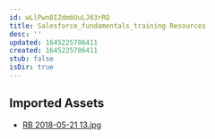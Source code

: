 ```yaml
---
id: wLlPwn8IZdmbUuLJ63rRQ
title: Salesforce_fundamentals_training Resources
desc: ''
updated: 1645225706411
created: 1645225706411
stub: false
isDir: true
---
```

## Imported Assets
- [RB 2018-05-21 13.jpg](/assets/rb-2018-05-21-13-QN79Yu4WVgwa.jpg)

